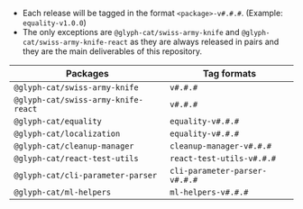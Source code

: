 * Each release will be tagged in the format `<package>-v#.#.#`. (Example: `equality-v1.0.0`)
* The only exceptions are `@glyph-cat/swiss-army-knife` and `@glyph-cat/swiss-army-knife-react` as they are always released in pairs and they are the main deliverables of this repository.

| Packages                            | Tag formats                   |
| ----------------------------------- | ----------------------------- |
| `@glyph-cat/swiss-army-knife`       | `v#.#.#`                      |
| `@glyph-cat/swiss-army-knife-react` | `v#.#.#`                      |
| `@glyph-cat/equality`               | `equality-v#.#.#`             |
| `@glyph-cat/localization`           | `equality-v#.#.#`             |
| `@glyph-cat/cleanup-manager`        | `cleanup-manager-v#.#.#`      |
| `@glyph-cat/react-test-utils`       | `react-test-utils-v#.#.#`     |
| `@glyph-cat/cli-parameter-parser`   | `cli-parameter-parser-v#.#.#` |
| `@glyph-cat/ml-helpers`             | `ml-helpers-v#.#.#`           |
